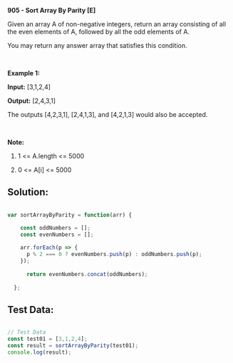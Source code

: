 **905 - Sort Array By Parity [E]**

Given an array A of non-negative integers, return an array consisting of all the
even elements of A, followed by all the odd elements of A.

You may return any answer array that satisfies this condition.

 

**Example 1:**

**Input:** [3,1,2,4]

**Output:** [2,4,3,1]

The outputs [4,2,3,1], [2,4,1,3], and [4,2,1,3] would also be accepted.

 

**Note:**

1.  1 \<= A.length \<= 5000

2.  0 \<= A[i] \<= 5000


## **Solution:**

```JavaScript

var sortArrayByParity = function(arr) {

    const oddNumbers = [];
    const evenNumbers = [];
  
    arr.forEach(p => {
      p % 2 === 0 ? evenNumbers.push(p) : oddNumbers.push(p);
    });
    
      return evenNumbers.concat(oddNumbers);
      
  };

```


## **Test Data:**

```JavaScript

// Test Data
const test01 = [3,1,2,4];
const result = sortArrayByParity(test01);
console.log(result);

```